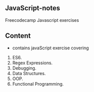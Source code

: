 ## JavaScript-notes
Freecodecamp Javascript exercises

## Content
- contains javaScript exercise covering 
1. ES6.
2. Regex Expressions.
3. Debugging.
4. Data Structures.
5. OOP.
6. Functional Programming.
